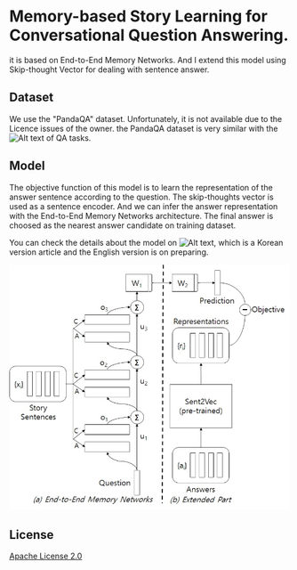 # Memory-based Story Learning  for Conversational Question Answering.

it is based on End-to-End Memory Networks. And I extend this model using Skip-thought Vector for dealing with sentence answer. 

## Dataset

We use the "PandaQA" dataset. Unfortunately, it is not available due to the Licence issues of the owner. the PandaQA dataset is very similar with the ![Alt text](https://research.fb.com/downloads/babi/ "bAbI dataset") of QA tasks.

## Model

The objective function of this model is to learn the representation of the answer sentence according to the question. The skip-thoughts vector is used as a sentence encoder. And we can infer the answer representation with the End-to-End Memory Networks architecture. The final answer is choosed as the nearest answer candidate on training dataset.

You can check the details about the model on ![Alt text](/article/KCC2016_article_final.pdf, "the article file"), which is a Korean version article and the English version is on preparing.

![Alt text](/article/model.jpg?raw=true "Extended End-to-End Memory Network")

## License

[Apache License 2.0](http://www.apache.org/licenses/LICENSE-2.0)
